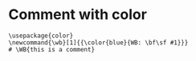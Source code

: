 # Comment with color
```
\usepackage{color}
\newcommand{\wb}[1]{{\color{blue}{WB: \bf\sf #1}}}
# \WB{this is a comment}
```
